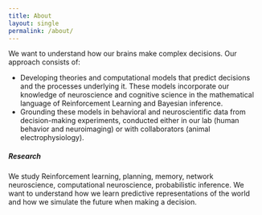 ```yaml
---
title: About
layout: single
permalink: /about/
---
```


We want to understand how our brains make complex decisions. Our approach consists of:
+ Developing theories and computational models that predict decisions and the processes underlying it. These models incorporate our knowledge of neuroscience and cognitive science in the mathematical language of Reinforcement Learning and Bayesian inference.
+ Grounding these models in behavioral and neuroscientific data from decision-making experiments, conducted either in our lab (human behavior and neuroimaging) or with collaborators (animal electrophysiology).

##### Research
<p>We study Reinforcement learning, planning, memory, network neuroscience, computational neuroscience, probabilistic inference. We want to understand how we learn predictive representations of the world and how we simulate the future when making a decision. 
